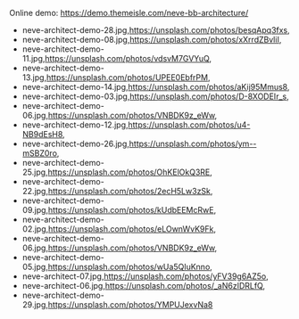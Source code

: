 Online demo: https://demo.themeisle.com/neve-bb-architecture/

- neve-architect-demo-28.jpg,https://unsplash.com/photos/besqApq3fxs,
- neve-architect-demo-08.jpg,https://unsplash.com/photos/xXrrdZBvliI,
- neve-architect-demo-11.jpg,https://unsplash.com/photos/vdsvM7GVYuQ,
- neve-architect-demo-13.jpg,https://unsplash.com/photos/UPEE0EbfrPM,
- neve-architect-demo-14.jpg,https://unsplash.com/photos/aKij95Mmus8,
- neve-architect-demo-03.jpg,https://unsplash.com/photos/D-8XODEIr_s,
- neve-architect-demo-06.jpg,https://unsplash.com/photos/VNBDK9z_eWw,
- neve-architect-demo-12.jpg,https://unsplash.com/photos/u4-NB9dEsH8,
- neve-architect-demo-26.jpg,https://unsplash.com/photos/ym--mSBZ0ro,
- neve-architect-demo-25.jpg,https://unsplash.com/photos/OhKElOkQ3RE,
- neve-architect-demo-22.jpg,https://unsplash.com/photos/2ecH5Lw3zSk,
- neve-architect-demo-09.jpg,https://unsplash.com/photos/kUdbEEMcRwE,
- neve-architect-demo-02.jpg,https://unsplash.com/photos/eLOwnWvK9Fk,
- neve-architect-demo-06.jpg,https://unsplash.com/photos/VNBDK9z_eWw,
- neve-architect-demo-05.jpg,https://unsplash.com/photos/wUa5QIuKnno,
- neve-architect-07.jpg,https://unsplash.com/photos/yFV39g6AZ5o,
- neve-architect-06.jpg,https://unsplash.com/photos/_aN6zIDRLfQ,
- neve-architect-demo-29.jpg,https://unsplash.com/photos/YMPUJexvNa8